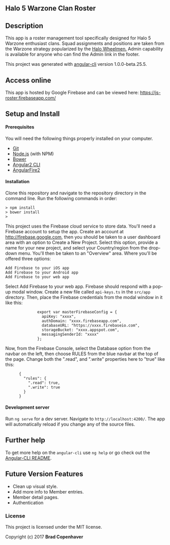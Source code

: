 ## Halo 5 Warzone Clan Roster

## Description

This app is a roster management tool specifically designed for Halo 5 Warzone enthusiast clans. Squad assignments and positions are taken from the Warzone strategy popularized by the [Halo Wheelmen.](http://www.halowheelmen.com/) Admin capability is available for anyone who can find the Admin link in the footer.

This project was generated with [angular-cli](https://github.com/angular/angular-cli) version 1.0.0-beta.25.5.

## Access online

This app is hosted by Google Firebase and can be viewed here: https://js-roster.firebaseapp.com/

## Setup and Install

#### Prerequisites

You will need the following things properly installed on your computer.

* [Git](https://git-scm.com/)
* [Node.js](https://nodejs.org/) (with NPM)
* [Bower](https://bower.io/)
* [Angular2 CLI](https://cli.angular.io/)
* [AngularFire2](https://angularfire2.com/api/)

#### Installation

Clone this repository and navigate to the repository directory in the command line. Run the following commands in order:

    > npm install
    > bower install
    >


This project uses the Firebase cloud service to store data. You'll need a Firebase account to setup the app. Create an account at http://firebase.google.com, then you should be taken to a user dashboard area with an option to Create a New Project. Select this option, provide a name for your new project, and select your Country/region from the drop-down menu. You'll then be taken to an "Overview" area. Where you'll be offered three options:

    Add Firebase to your iOS app
    Add Firebase to your Android app
    Add Firebase to your web app
Select Add Firebase to your web app. Firebase should respond with a pop-up modal window. Create a new file called `api-keys.ts` in the `src/app` directory. Then, place the Firebase credentials from the modal window in it like this:

                  export var masterFirebaseConfig = {
                    apiKey: "xxxx",
                    authDomain: "xxxx.firebaseapp.com",
                    databaseURL: "https://xxxx.firebaseio.com",
                    storageBucket: "xxxx.appspot.com",
                    messagingSenderId: "xxxx"
                  };
Now, from the Firebase Console, select the Database option from the navbar on the left, then choose RULES from the blue navbar at the top of the page. Change both the ".read", and ".write" properties here to "true" like this:

          {
            "rules": {
              ".read": true,
              ".write": true
            }
          }


#### Development server
Run `ng serve` for a dev server. Navigate to `http://localhost:4200/`. The app will automatically reload if you change any of the source files.


## Further help

To get more help on the `angular-cli` use `ng help` or go check out the [Angular-CLI README](https://github.com/angular/angular-cli/blob/master/README.md).

## Future Version Features

* Clean up visual style.
* Add more info to Member entries.
* Member detail pages.
* Authentication

### License

This project is licensed under the MIT license.

Copyright (c) 2017 **Brad Copenhaver**

